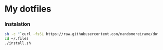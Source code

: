 # My dotfiles

### Instalation

```bash
sh -c "`curl -fsSL https://raw.githubusercontent.com/nandomoreirame/dotfiles/master/clone.sh`"
cd ~/.files
./install.sh
```

